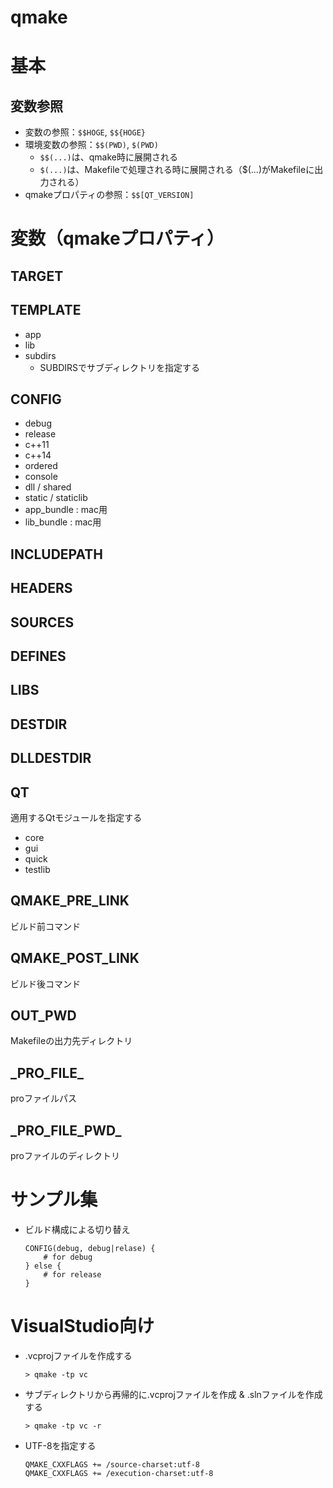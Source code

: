 # qmake

# 基本

## 変数参照

- 変数の参照：`$$HOGE`, `$${HOGE}`
- 環境変数の参照：`$$(PWD)`, `$(PWD)`
    - `$$(...)`は、qmake時に展開される
    - `$(...)`は、Makefileで処理される時に展開される（$(...)がMakefileに出力される）
- qmakeプロパティの参照：`$$[QT_VERSION]`

# 変数（qmakeプロパティ）

## TARGET

## TEMPLATE

- app
- lib
- subdirs
    - SUBDIRSでサブディレクトリを指定する

## CONFIG

- debug
- release
- c++11
- c++14
- ordered
- console
- dll / shared
- static / staticlib
- app_bundle : mac用
- lib_bundle : mac用

## INCLUDEPATH

## HEADERS

## SOURCES

## DEFINES

## LIBS

## DESTDIR

## DLLDESTDIR

## QT

適用するQtモジュールを指定する

- core
- gui
- quick
- testlib

## QMAKE_PRE_LINK

ビルド前コマンド

## QMAKE_POST_LINK

ビルド後コマンド

## OUT_PWD

Makefileの出力先ディレクトリ

## \_PRO_FILE_

proファイルパス

## \_PRO_FILE_PWD_

proファイルのディレクトリ

# サンプル集

- ビルド構成による切り替え
    ```
    CONFIG(debug, debug|relase) {
        # for debug
    } else {
        # for release
    }
    ```

# VisualStudio向け

- .vcprojファイルを作成する
    ```
    > qmake -tp vc
    ```
- サブディレクトリから再帰的に.vcprojファイルを作成 & .slnファイルを作成する
    ```
    > qmake -tp vc -r
    ```
- UTF-8を指定する
    ```
    QMAKE_CXXFLAGS += /source-charset:utf-8
    QMAKE_CXXFLAGS += /execution-charset:utf-8
    ```
